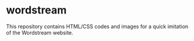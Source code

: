 # wordstream
This repository contains HTML/CSS codes and images for a quick imitation of the Wordstream website.
